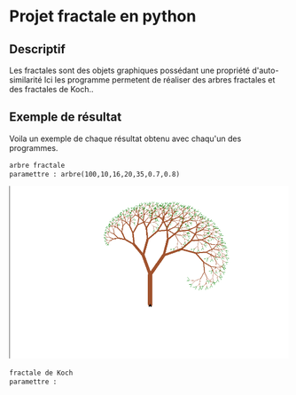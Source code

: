 # Projet fractale en python

## Descriptif
Les fractales sont des objets graphiques possédant une propriété d'auto-similarité
Ici les programme permetent de réaliser des arbres fractales et des fractales de Koch..

## Exemple de résultat
Voila un exemple de chaque résultat obtenu avec chaqu'un des programmes.
```
arbre fractale 
paramettre : arbre(100,10,16,20,35,0.7,0.8)
```
![](https://github.com/LouisDelprat/Fractale/blob/9ef5ac00749545136b197ed5844c6fd3198f55c5/arbre_gauch.PNG)

```
fractale de Koch 
paramettre : 
```
